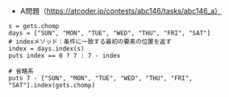 - A問題（https://atcoder.jp/contests/abc146/tasks/abc146_a）

```
s = gets.chomp
days = ["SUN", "MON", "TUE", "WED", "THU", "FRI", "SAT"]
# indexメソッド：条件に一致する最初の要素の位置を返す
index = days.index(s)
puts index == 0 ? 7 : 7 - index

# 省略系
puts 7 - ["SUN", "MON", "TUE", "WED", "THU", "FRI", "SAT"].index(gets.chomp)
```
